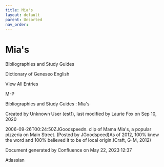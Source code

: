 ```yaml
---
title: Mia's
layout: default
parent: Unsorted
nav_order:
---
```


# Mia's

Bibliographies and Study Guides

Dictionary of Geneseo English

View All Entries

M-P

Bibliographies and Study Guides : Mia's

Created by  Unknown User (est1), last modified by  Laurie Fox on Sep 10, 2020

2006-09-26T00:24:50ZJGoodspeedn. clip of Mama Mia's, a popular pizzeria on Main Street. (Posted by JGoodspeed)As of 2012, 100% knew the word and 100% believed it to be of local origin.(Craft, G-M, 2012)

Document generated by Confluence on May 22, 2023 12:37

Atlassian
